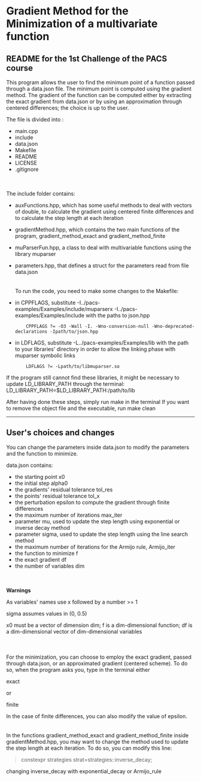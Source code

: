 # Gradient Method for the Minimization of a multivariate function

##  README for the 1st Challenge of the PACS course

This program allows the user to find the minimum point of a function passed through a data.json file. 
The minimum point is computed using the gradient method. The gradient of the function can be computed either by extracting the exact gradient from data.json or by using an approximation through centered differences; the choice is up to the user.  


The file is divided into :
- main.cpp 
- include
- data.json
- Makefile
- README
- LICENSE
- .gitignore  

<br/><br/>
The include folder contains:
- auxFunctions.hpp, which has some useful methods to deal with vectors of double, to calculate the gradient using centered finite differences and to calculate the step length at each iteration
- gradientMethod.hpp, which contains the two main functions of the program, gradient_method_exact and gradient_method_finite
- muParserFun.hpp, a class to deal with multivariable functions using the library muparser
- parameters.hpp, that defines a struct for the parameters read from file data.json
<br/><br/><br/>
To run the code, you need to make some changes to the Makefile:
- in CPPFLAGS, substitute -I../pacs-examples/Examples/include/muparserx -I../pacs-examples/Examples/include with the paths to json.hpp 

          CPPFLAGS ?= -O3 -Wall -I. -Wno-conversion-null -Wno-deprecated-declarations -Ipath/to/json.hpp

- in LDFLAGS, substitute -L../pacs-examples/Examples/lib with the path to your libraries' directory in order to allow the linking phase with muparser symbolic links

          LDFLAGS ?= -Lpath/to/libmuparser.so 

If the program still cannot find these libraries, it might be necessary to update LD_LIBRARY_PATH through the terminal:
          LD_LIBRARY_PATH=$LD_LIBRARY_PATH:/path/to/lib

After having done these steps, simply run make in the terminal
If you want to remove the object file and the executable, run make clean


-----------------


## User's choices and changes ###

You can change the parameters inside data.json to modify the parameters and the function to minimize.

data.json contains:
- the starting point x0
- the initial step alpha0
- the gradients' residual tolerance tol_res
- the points' residual tolerance tol_x
- the perturbation epsilon to compute the gradient through finite differences
- the maximum number of iterations max_iter
- parameter mu, used to update the step length using exponential or inverse decay method
- parameter sigma, used to update the step length using the line search method
- the maximum number of iterations for the Armijo rule, Armijo_iter
- the function to minimize f
- the exact gradient df
- the number of variables dim

<br/><br/>
**Warnings**

As variables' names use x followed by a number >= 1

sigma assumes values in (0, 0.5)

x0 must be a vector of dimension dim; f is a dim-dimensional function; df is a dim-dimensional vector of dim-dimensional variables
<br/><br/> <br/><br/>
For the minimization, you can choose to employ the exact gradient, passed through data.json, or an approximated gradient (centered scheme). To do so, when the program asks you, type in the terminal either   

exact   

or    

finite 

In the case of finite differences, you can also modify the value of epsilon.
<br/><br/><br/>
In the functions gradient_method_exact and gradient_method_finite inside gradientMethod.hpp, you may want to change the method used to update the step length at each iteration. To do so, you can modify this line:
> constexpr strategies strat=strategies::inverse_decay;

changing inverse_decay with exponential_decay  or Armijo_rule

